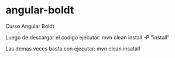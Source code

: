 # angular-boldt
Curso Angular Boldt

Luego de descargar el codigo ejecutar: 
mvn clean install -P "install"

Las demas veces basta con ejecutar:
mvn clean insatall
